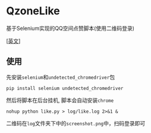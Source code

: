 # QzoneLike

基于Selenium实现的QQ空间点赞脚本(使用二维码登录)

[[英文](README_en.md)]


## 使用

先安装`selenium`和`undetected_chromedriver`包

```
pip install selenium undetected_chromedriver
```

然后将脚本在后台挂机, 脚本会自动安装`chrome`
```
nohup python like.py > log/like.log 2>&1 &
```

二维码在`log`文件夹下中的`screenshot.png`中，扫码登录即可